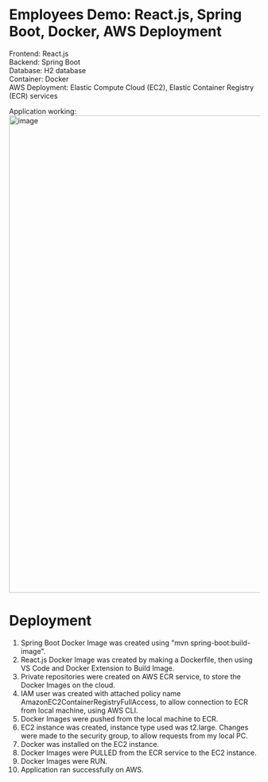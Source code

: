 # Employees Demo: React.js, Spring Boot, Docker, AWS Deployment

Frontend: React.js <br/>
Backend: Spring Boot <br/>
Database: H2 database <br/>
Container: Docker <br/>
AWS Deployment: Elastic Compute Cloud (EC2), Elastic Container Registry (ECR) services <br/>

Application working:
<img width="960" alt="image" src="https://user-images.githubusercontent.com/96373227/187273314-5b6ce215-e865-48f9-b6a0-ce8f5957e12e.png"> <br/>

# Deployment

1. Spring Boot Docker Image was created using "mvn spring-boot:build-image".
2. React.js Docker Image was created by making a Dockerfile, then using VS Code and Docker Extension to Build Image.
3. Private repositories were created on AWS ECR service, to store the Docker Images on the cloud.
4. IAM user was created with attached policy name AmazonEC2ContainerRegistryFullAccess, to allow connection to ECR from local machine, using AWS CLI.
5. Docker Images were pushed from the local machine to ECR.
6. EC2 instance was created, instance type used was t2.large. Changes were made to the security group, to allow requests from my local PC.
7. Docker was installed on the EC2 instance.
8. Docker Images were PULLED from the ECR service to the EC2 instance.
9. Docker Images were RUN.
10. Application ran successfully on AWS.

